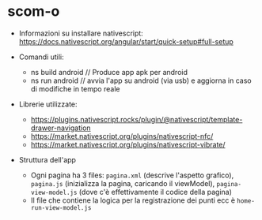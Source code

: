 # scom-o

- Informazioni su installare nativescript: https://docs.nativescript.org/angular/start/quick-setup#full-setup
- Comandi utili:
  - ns build android // Produce app apk per android
  - ns run android // avvia l'app su android (via usb) e aggiorna in caso di modifiche in tempo reale
- Librerie utilizzate:
  - https://plugins.nativescript.rocks/plugin/@nativescript/template-drawer-navigation
  - https://market.nativescript.org/plugins/nativescript-nfc/
  - https://market.nativescript.org/plugins/nativescript-vibrate/
  
- Struttura dell'app
  - Ogni pagina ha 3 files: ```pagina.xml``` (descrive l'aspetto grafico), ```pagina.js``` (inizializza la pagina, caricando il viewModel), ```pagina-view-model.js``` (dove c'è effettivamente il codice della pagina)
  - Il file che contiene la logica per la registrazione dei punti ecc è ```home-run-view-model.js```
